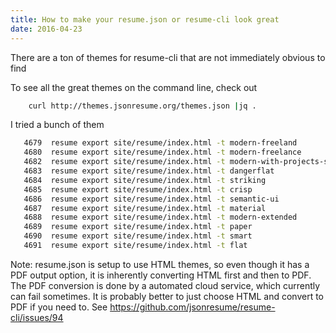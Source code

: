 ```yaml
---
title: How to make your resume.json or resume-cli look great
date: 2016-04-23
---
```


There are a ton of themes for resume-cli that are not immediately obvious to
find

To see all the great themes on the command line, check out

```sh
    curl http://themes.jsonresume.org/themes.json |jq .
```

I tried a bunch of them

```sh
   4679  resume export site/resume/index.html -t modern-freeland
   4680  resume export site/resume/index.html -t modern-freelance
   4682  resume export site/resume/index.html -t modern-with-projects-section
   4683  resume export site/resume/index.html -t dangerflat
   4684  resume export site/resume/index.html -t striking
   4685  resume export site/resume/index.html -t crisp
   4686  resume export site/resume/index.html -t semantic-ui
   4687  resume export site/resume/index.html -t material
   4688  resume export site/resume/index.html -t modern-extended
   4689  resume export site/resume/index.html -t paper
   4690  resume export site/resume/index.html -t smart
   4691  resume export site/resume/index.html -t flat

```

Note: resume.json is setup to use HTML themes, so even though it has a PDF
output option, it is inherently converting HTML first and then to PDF. The PDF
conversion is done by a automated cloud service, which currently can fail
sometimes. It is probably better to just choose HTML and convert to PDF if you
need to. See https://github.com/jsonresume/resume-cli/issues/94
